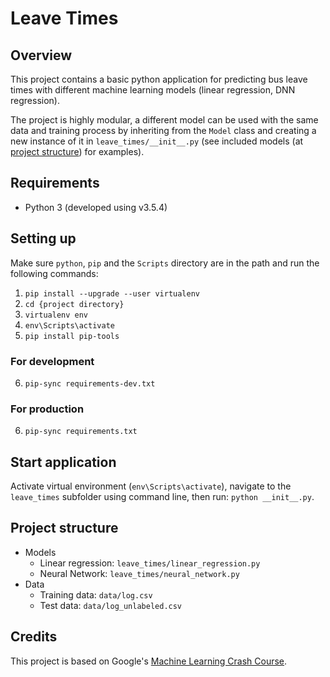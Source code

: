 # Leave Times

## Overview

This project contains a basic python application for predicting bus leave times with different machine learning models (linear regression, DNN regression).

The project is highly modular, a different model can be used with the same data and training process by inheriting from the `Model` class and creating a new instance of it in `leave_times/__init__.py` (see included models (at [project structure](#project-structure)) for examples).

## Requirements

- Python 3 (developed using v3.5.4)

## Setting up

Make sure `python`, `pip` and the `Scripts` directory are in the path and run the following commands:

  1. `pip install --upgrade --user virtualenv`
  2. `cd {project directory}`
  3. `virtualenv env`
  4. `env\Scripts\activate`
  5. `pip install pip-tools`

### For development

  6. `pip-sync requirements-dev.txt`

### For production

  6. `pip-sync requirements.txt`

## Start application

Activate virtual environment (`env\Scripts\activate`), navigate to the `leave_times` subfolder using command line, then run: `python __init__.py`.

## Project structure

- Models
  - Linear regression: `leave_times/linear_regression.py`
  - Neural Network: `leave_times/neural_network.py`
- Data
  - Training data: `data/log.csv`
  - Test data: `data/log_unlabeled.csv`

## Credits

This project is based on Google's [Machine Learning Crash Course](https://developers.google.com/machine-learning/crash-course/).
